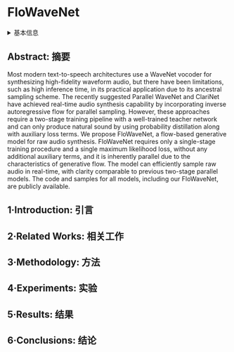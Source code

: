 # FloWaveNet

<details>
<summary>基本信息</summary>

- 标题: "FloWaveNet : A Generative Flow for Raw Audio"
- 作者:
  - 01 Sungwon Kim (Seoul National University)
  - 02 Sang-gil Lee (Seoul National University)
  - 03 Jongyoon Song (Seoul National University)
  - 04 Jaehyeon Kim (Kakao Corporation)
  - 05 Sungroh Yoon (Seoul National University)
- 链接:
  - [ArXiv](https://arxiv.org/abs/1811.02155)
  - [Publication](https://proceedings.mlr.press/v97/kim19b.html)
  - [Github](https://github.com/ksw0306/FloWaveNet)
  - [Demo](https://ksw0306.github.io/flowavenet-demo/)
- 文件:
  - [ArXiv](_PDF/1811.02155v3__FloWaveNet__A_Generative_Flow_for_Raw_Audio.pdf)
  - [Publication](_PDF/1811.02155p0__FloWaveNet__ICML2019.pdf)

</details>

## Abstract: 摘要

Most modern text-to-speech architectures use a WaveNet vocoder for synthesizing high-fidelity waveform audio, but there have been limitations, such as high inference time, in its practical application due to its ancestral sampling scheme.
The recently suggested Parallel WaveNet and ClariNet have achieved real-time audio synthesis capability by incorporating inverse autoregressive flow for parallel sampling.
However, these approaches require a two-stage training pipeline with a well-trained teacher network and can only produce natural sound by using probability distillation along with auxiliary loss terms.
We propose FloWaveNet, a flow-based generative model for raw audio synthesis.
FloWaveNet requires only a single-stage training procedure and a single maximum likelihood loss, without any additional auxiliary terms, and it is inherently parallel due to the characteristics of generative flow.
The model can efficiently sample raw audio in real-time, with clarity comparable to previous two-stage parallel models.
The code and samples for all models, including our FloWaveNet, are publicly available.

## 1·Introduction: 引言

## 2·Related Works: 相关工作

## 3·Methodology: 方法

## 4·Experiments: 实验

## 5·Results: 结果

## 6·Conclusions: 结论